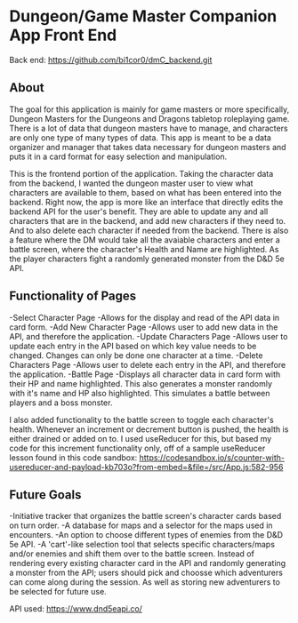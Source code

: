 # Dungeon/Game Master Companion App Front End
Back end: https://github.com/bi1cor0/dmC_backend.git

## About
The goal for this application is mainly for game masters or more specifically, Dungeon Masters for the Dungeons and Dragons tabletop roleplaying game. There is a lot of data that dungeon masters have to manage, and characters are only one type of many types of data. This app is meant to be a data organizer and manager that takes data necessary for dungeon masters and puts it in a card format for easy selection and manipulation.

This is the frontend portion of the application. Taking the character data from the backend, I wanted the dungeon master user to view what characters are available to them, based on what has been entered into the backend. Right now, the app is more like an interface that directly edits the backend API for the user's benefit. They are able to update any and all characters that are in the backend, and add new characters if they need to. And to also delete each character if needed from the backend. There is also a feature where the DM would take all the avaiable characters and enter a battle screen, where the character's Health and Name are highlighted. As the player characters fight a randomly generated monster from the D&D 5e API. 

## Functionality of Pages

-Select Character Page
    -Allows for the display and read of the API data in card form. 
-Add New Character Page
    -Allows user to add new data in the API, and therefore the application. 
-Update Characters Page
    -Allows user to update each entry in the API based on which key value needs to be changed. Changes can only be done one character at a time. 
-Delete Characters Page
    -Allows user to delete each entry in the API, and therefore the application. 
-Battle Page
    -Displays all character data in card form with their HP and name highlighted. This also generates a monster randomly with it's name and HP also highlighted. This simulates a battle between players and a boss monster. 

I also added functionality to the battle screen to toggle each character's health. Whenever an increment or decrement button is pushed, the health is either drained or added on to. I used useReducer for this, but based my code for this increment functionality only, off of a sample useReducer lesson found in this code sandbox:
https://codesandbox.io/s/counter-with-usereducer-and-payload-kb703o?from-embed=&file=/src/App.js:582-956

## Future Goals
-Initiative tracker that organizes the battle screen's character cards based on turn order. 
-A database for maps and a selector for the maps used in encounters. 
-An option to choose different types of enemies from the D&D 5e API. 
-A 'cart'-like selection tool that selects specific characters/maps and/or enemies and shift them over to the battle screen. Instead of rendering every existing character card in the API and randomly generating a monster from the API; users should pick and choosse which adventurers can come along during the session. As well as storing new adventurers to be selected for future use. 

API used: https://www.dnd5eapi.co/
